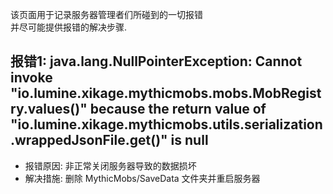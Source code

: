 该页面用于记录服务器管理者们所碰到的一切报错  
并尽可能提供报错的解决步骤.

报错1: java.lang.NullPointerException: Cannot invoke  
       "io.lumine.xikage.mythicmobs.mobs.MobRegistry.values()" because the return value of 
       "io.lumine.xikage.mythicmobs.utils.serialization.wrappedJsonFile.get()" is null
-----

* 报错原因: 非正常关闭服务器导致的数据损坏
* 解决措施: 删除 MythicMobs/SaveData 文件夹并重启服务器